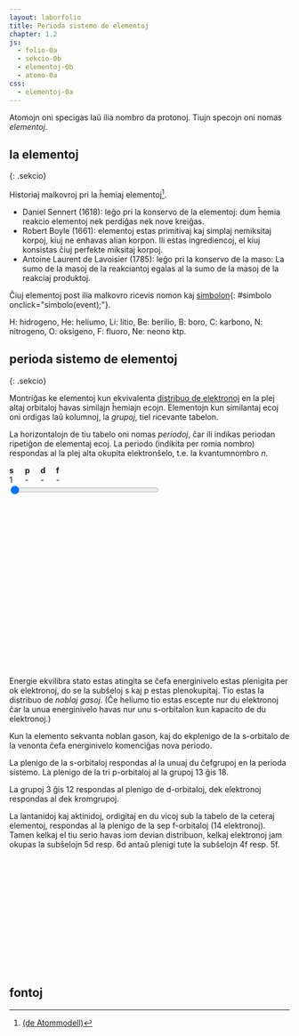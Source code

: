 ```yaml
---
layout: laborfolio
title: Perioda sistemo de elementoj
chapter: 1.2
js:
  - folio-0a
  - sekcio-0b
  - elementoj-0b
  - atomo-0a
css:
  - elementoj-0a  
---
```


Atomojn oni specigas laŭ ilia nombro da protonoj. Tiujn specojn oni nomas *elementoj*.

## la elementoj
{: .sekcio}

Historiaj malkovroj pri la ĥemiaj elementoj[^C1].

- Daniel Sennert (1618): leĝo pri la konservo de la elementoj: dum ĥemia reakcio elementoj nek perdiĝas nek nove kreiĝas.
- Robert Boyle (1661): elementoj estas primitivaj kaj simplaj nemiksitaj korpoj, kiuj ne enhavas alian korpon. Ili estas ingrediencoj, el kiuj konsistas ĉiuj perfekte miksitaj korpoj.
- Antoine Laurent de Lavoisier (1785): leĝo pri la konservo de la maso: La sumo de la masoj de la reakciantoj egalas al la sumo de la masoj de la reakciaj produktoj.


Ĉiuj elementoj post ilia malkovro ricevis nomon kaj [simbolon](#simbolo){: #simbolo onclick="simbolo(event);"}.

<script>
lanĉe(()=>{
    const el = ĝi("#elisto");
    for (let e=1; e<21; e++) {
        el.append(kreu("span",{class: "kadro"},e))
    }
    el.append("...");
});

function simbolo(event) {
    const el = ĝi("#elisto");
    for (e of el.children) {
        //console.log(e.textContent)
        const n = parseInt(e.textContent);
        if (n) {
            const element = Elemento.nro(n);
            e.textContent = '';
            e.append(
                kreu("sup",{},n),
                kreu("span",{class: "simb"},element.simbolo)
            );
            atributoj(e,{title: element.nomo});
        }
    }
}
</script>
<style>
    #elisto .kadro {
        border: 1px solid black;
        width: 3em;
        height: 2em;
        display: inline-block;
    }
    #elisto .simb {
        font-weight: bold;
        font-size: 18px;
    }
</style>
<div id="elisto"></div>

H: hidrogeno, He: heliumo, Li: litio, Be: berilio, B: boro, C: karbono,
N: nitrogeno, O: oksigeno, F: fluoro, Ne: neono ktp.



## perioda sistemo de elementoj
{: .sekcio}

Montriĝas ke elementoj kun ekvivalenta [distribuo de elektronoj](elektrondistribuo) en la plej altaj orbitaloj havas similajn ĥemiajn ecojn. Elementojn kun similantaj ecoj oni ordigas laŭ kolumnoj,
la *grupoj*, tiel ricevante tabelon.

La horizontalojn de tiu tabelo oni nomas *periodoj*, ĉar ili indikas periodan ripetiĝon
de elementaj ecoj. La periodo (indikita per romia nombro) respondas al la plej alta okupita elektronŝelo, t.e. la kvantumnombro *n*.

<style>
    #spdf {
        display: grid;
        grid-template-columns: repeat(4,2em);
        grid-template-rows: auto;
        grid-template-areas: "h h h h" "n n n n";
    }
    #spdf .h {
        font-weight: bold;
    }
</style>    
<div id="spdf">
  <span class="h">s</span><span class="h">p</span><span class="h">d</span><span class="h">f</span>
  <span id="o_s">1</span><span id="o_p">-</span><span id="o_d">-</span><span id="o_f">-</span>
</div>

<input type="range" id="elektronoj" style="width: 20em; max-width: 80%" min="1" max="32" value="1" onchange="aktualigo()" oninput="aktualigo()">

<script>
    function aktualigo() {
        let n = ĝi('#elektronoj').value;
        const f = Math.max(n-(2+6+10),0); n-=f;
        const d = Math.max(n-(2+6),0); n-=d;
        const p = Math.max(n-2,0); 
        const s=n-p;
        ĝi("#o_s").textContent = s;
        ĝi("#o_p").textContent = p;
        ĝi("#o_d").textContent = d;
        ĝi("#o_f").textContent = f;

        let cls = "o_s1";
        if (f > 0) cls = `o_f${f}`
        else if (d > 0) cls = `o_d${d}`
        else if (p > 0) cls = `o_p${p}`
        else cls = `o_s${s}`;

        for (const e of ĉiuj("#periodsistemo .elm")) {
            const cl = e.classList;
            if (cl.contains(cls)) cl.add("emfazo")
            else cl.remove("emfazo");
        }
    }


  lanĉe (() => {
    const ps = ĝi("#periodsistemo");
    Elemento.periodsistemo(ps,false);
    aktualigo();
  });
</script>

<style>
  .emfazo rect {
    fill: #5353FF; /* #9370DB */
  }
  .emfazo text.smb {
    fill: white;
  }
</style>
<svg id="periodsistemo"
    version="1.1" 
    xmlns="http://www.w3.org/2000/svg" 
    xmlns:xlink="http://www.w3.org/1999/xlink" width="100%" viewBox="0 0 195 115">
</svg>


Energie ekvilibra stato estas atingita se ĉefa energinivelo estas plenigita per ok elektronoj, do se
la subŝeloj s kaj p estas plenokupitaj. Tio estas la distribuo de *noblaj gasoj*. (Ĉe heliumo tio estas escepte nur du elektronoj ĉar la unua energinivelo havas nur unu s-orbitalon kun kapacito de du elektronoj.)

Kun la elemento sekvanta noblan gason, kaj do ekplenigo de la s-orbitalo de la venonta ĉefa energinivelo
komenciĝas nova periodo. 

La plenigo de la s-orbitaloj respondas al la unuaj du ĉefgrupoj en la perioda sistemo. La plenigo de la 
tri p-orbitaloj al la grupoj 13 ĝis 18.

La grupoj 3 ĝis 12 respondas al plenigo de d-orbitaloj, 
dek elektronoj respondas al dek kromgrupoj.

La lantanidoj kaj aktinidoj, ordigitaj en du vicoj sub la tabelo de la ceteraj elementoj, 
respondas al la plenigo de la sep f-orbitaloj (14 elektronoj). Tamen kelkaj el tiu serio
havas iom devian distribuon, kelkaj elektronoj jam okupas la subŝelojn 5d resp. 6d antaŭ plenigi tute
la subŝelojn 4f resp. 5f.

<style>
    #perioda_sistemo {
        display: grid; 
        grid-template-rows: repeat(7,1.5em); 
        grid-template-columns: repeat(19,1.5em);
    }

    #perioda_sistemo_f {
        display: grid; 
        grid-template-rows: repeat(2,1.5em); 
        grid-template-columns: repeat(14,1.5em);
        margin-left: 6em;
        margin-top: 1em;
    }    
    
    #perioda_sistemo span {
        border: 1px solid black;
    }

    #perioda_sistemo .c_prd {
        border: none;
    }

    #perioda_sistemo .c_s {
        background-color: bisque;
    }

    #perioda_sistemo .c_p {
        background-color: darksalmon;
    }

    #perioda_sistemo .c_d {
        background-color: lightblue;
    }

    #perioda_sistemo_f .c_f {
        background-color: moccasin;
        border: 1px solid black;
    }



</style>
<div id="perioda_sistemo"></div>
<div id="perioda_sistemo_f"></div>

<script>
function perioda_sistemo() {
    const ps = ĝi("#perioda_sistemo");
    const ps_f = ĝi("#perioda_sistemo_f");

    function cell(cls, content, style) {
        const cell = kreu("span");
        cell.classList.add(cls);
        if (style) cell.setAttribute("style",style);
        cell.textContent = content;
        return cell;
    }

    const ss = atommodelo.subŝeloIteraciilo();
    let result = ss.next();
    
    while (!result.done) {
        const n = result.value[0];
        const l = result.value[1];
        // nombro de orbitaloj sur subŝelo estas
        // 2 * l + 1, ĉar m: -l..+l
        const n_ele = 2 * (2*l+1);
        nl = atommodelo.subŝelo(result.value);
        //const subs = subŝeloj[l];

        if (l==0) { // Xs
            //komencu novan periodon
            ps.append(cell('c_prd',n,"grid-column-start:1;grid-row-start:"+(n+1)));
        }

        // 1s - orbitalo
        if (nl == "1s") {
            ps.append(cell('c_s','1s',"grid-column-start:2;grid-row-start:2"));
            ps.append(cell('c_s','1s',"grid-column-start:19;grid-row-start:2"));
        // ceteraj s-orbitaloj
        } else if (l==0) { // Xs
            for (let i=0;i<n_ele;i++) {
                ps.append(cell('c_s',nl,"grid-column-start:" + (i+2) + ";grid-row-start:" + (n+1)));
            }
        // p-orbitaloj
        } else if (l==1) { // Xp
            for (let i=0;i<n_ele;i++) {
                ps.append(cell('c_p',nl,"grid-column-start:" + (i+14) + ";grid-row-start:" + (n+1)));
            }
        // d-orbitaloj
        } else if (l==2) { // Xd
            for (let i=0;i<n_ele;i++) {
                ps.append(cell('c_d',nl,"grid-column-start:" + (i+4) + ";grid-row-start:" + (n+2)));
            }        

        // f-orbitaloj
        } else if (l==3) { // Xf
            for (let i=0;i<n_ele;i++) {
                ps_f.append(cell('c_f',nl,"grid-column-start:" + (i+1) + ";grid-row-start:" + (n-3)));
            }
        }

        result = ss.next();
    }

}

perioda_sistemo();
</script>


## fontoj

[^C1]: [(de Atommodell)](https://www.chemie.de/lexikon/Atommodell.html#:~:text=Ein%20Atommodell%20ist%20ein%20Modell,erkl%C3%A4ren%2C%20wurden%20aber%20auch%20komplizierter.)